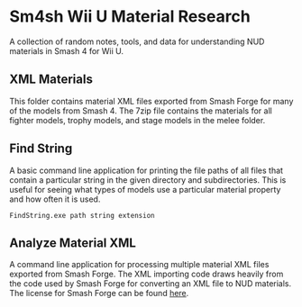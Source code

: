 # Sm4sh Wii U Material Research
A collection of random notes, tools, and data for understanding NUD materials in Smash 4 for Wii U.

## XML Materials
This folder contains material XML files exported from Smash Forge for many of the models from Smash 4. The 7zip file contains the materials for all fighter models, trophy models, and stage models in the melee folder. 

## Find String
A basic command line application for printing the file paths of all files that contain a particular string in the given directory and subdirectories. This is useful for seeing what types of models use a particular material property and how often it is used.

`FindString.exe path string extension`   

## Analyze Material XML
A command line application for processing multiple material XML files exported from Smash Forge. The XML importing code draws heavily from the code used by Smash Forge for converting an XML file to NUD materials. The license for Smash Forge can be found [here](https://github.com/jam1garner/Smash-Forge/blob/master/License.txt). 
